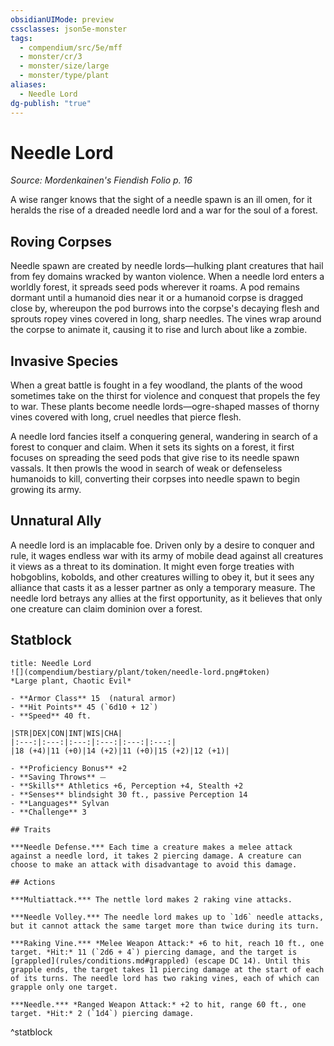```yaml
---
obsidianUIMode: preview
cssclasses: json5e-monster
tags:
  - compendium/src/5e/mff
  - monster/cr/3
  - monster/size/large
  - monster/type/plant
aliases:
  - Needle Lord
dg-publish: "true"
---
```

# Needle Lord
*Source: Mordenkainen's Fiendish Folio p. 16*  

A wise ranger knows that the sight of a needle spawn is an ill omen, for it heralds the rise of a dreaded needle lord and a war for the soul of a forest.

## Roving Corpses

Needle spawn are created by needle lords—hulking plant creatures that hail from fey domains wracked by wanton violence. When a needle lord enters a worldly forest, it spreads seed pods wherever it roams. A pod remains dormant until a humanoid dies near it or a humanoid corpse is dragged close by, whereupon the pod burrows into the corpse's decaying flesh and sprouts ropey vines covered in long, sharp needles. The vines wrap around the corpse to animate it, causing it to rise and lurch about like a zombie.

## Invasive Species

When a great battle is fought in a fey woodland, the plants of the wood sometimes take on the thirst for violence and conquest that propels the fey to war. These plants become needle lords—ogre-shaped masses of thorny vines covered with long, cruel needles that pierce flesh.

A needle lord fancies itself a conquering general, wandering in search of a forest to conquer and claim. When it sets its sights on a forest, it first focuses on spreading the seed pods that give rise to its needle spawn vassals. It then prowls the wood in search of weak or defenseless humanoids to kill, converting their corpses into needle spawn to begin growing its army.

## Unnatural Ally

A needle lord is an implacable foe. Driven only by a desire to conquer and rule, it wages endless war with its army of mobile dead against all creatures it views as a threat to its domination. It might even forge treaties with hobgoblins, kobolds, and other creatures willing to obey it, but it sees any alliance that casts it as a lesser partner as only a temporary measure. The needle lord betrays any allies at the first opportunity, as it believes that only one creature can claim dominion over a forest.

## Statblock

```ad-statblock
title: Needle Lord
![](compendium/bestiary/plant/token/needle-lord.png#token)
*Large plant, Chaotic Evil*

- **Armor Class** 15  (natural armor)
- **Hit Points** 45 (`6d10 + 12`)
- **Speed** 40 ft.

|STR|DEX|CON|INT|WIS|CHA|
|:---:|:---:|:---:|:---:|:---:|:---:|
|18 (+4)|11 (+0)|14 (+2)|11 (+0)|15 (+2)|12 (+1)|

- **Proficiency Bonus** +2
- **Saving Throws** ⏤
- **Skills** Athletics +6, Perception +4, Stealth +2
- **Senses** blindsight 30 ft., passive Perception 14
- **Languages** Sylvan
- **Challenge** 3

## Traits

***Needle Defense.*** Each time a creature makes a melee attack against a needle lord, it takes 2 piercing damage. A creature can choose to make an attack with disadvantage to avoid this damage.

## Actions

***Multiattack.*** The nettle lord makes 2 raking vine attacks.

***Needle Volley.*** The needle lord makes up to `1d6` needle attacks, but it cannot attack the same target more than twice during its turn.

***Raking Vine.*** *Melee Weapon Attack:* +6 to hit, reach 10 ft., one target. *Hit:* 11 (`2d6 + 4`) piercing damage, and the target is [grappled](rules/conditions.md#grappled) (escape DC 14). Until this grapple ends, the target takes 11 piercing damage at the start of each of its turns. The needle lord has two raking vines, each of which can grapple only one target.

***Needle.*** *Ranged Weapon Attack:* +2 to hit, range 60 ft., one target. *Hit:* 2 (`1d4`) piercing damage.
```
^statblock
